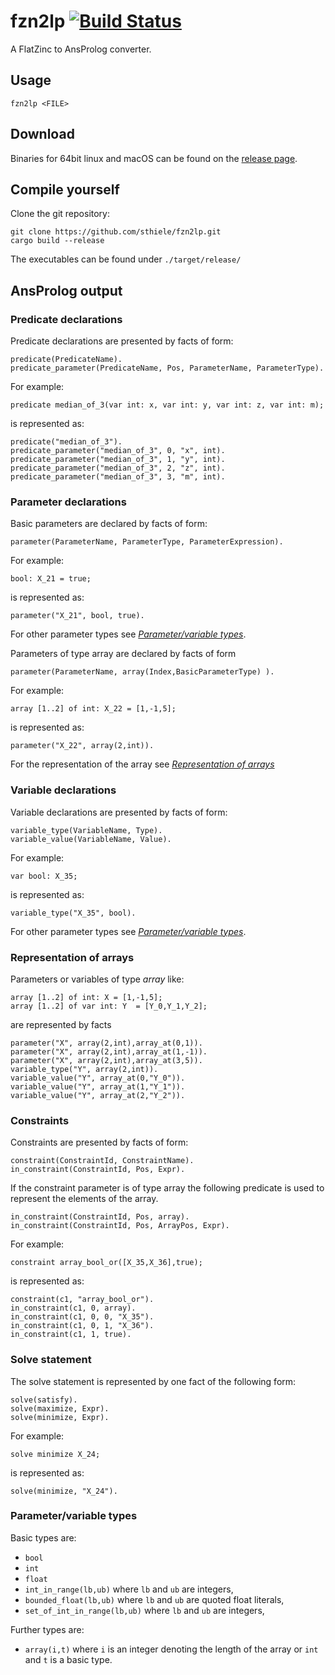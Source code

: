 
# fzn2lp [![Build Status](https://github.com/sthiele/fzn2lp/workflows/CI%20Test/badge.svg)](https://github.com/sthiele/fzn2lp)

A FlatZinc to AnsProlog converter.

## Usage

    fzn2lp <FILE>

## Download

Binaries for 64bit linux and macOS can be found on the [release page](https://github.com/sthiele/fzn2lp/releases/latest).

## Compile yourself

Clone the git repository:

    git clone https://github.com/sthiele/fzn2lp.git
    cargo build --release

The executables can be found under `./target/release/`

## AnsProlog output

### Predicate declarations

Predicate declarations are presented by facts of form:

    predicate(PredicateName).
    predicate_parameter(PredicateName, Pos, ParameterName, ParameterType).

For example:

    predicate median_of_3(var int: x, var int: y, var int: z, var int: m);

is represented as:

    predicate("median_of_3").
    predicate_parameter("median_of_3", 0, "x", int).
    predicate_parameter("median_of_3", 1, "y", int).
    predicate_parameter("median_of_3", 2, "z", int).
    predicate_parameter("median_of_3", 3, "m", int).

### Parameter declarations

Basic parameters are declared by facts of form:

    parameter(ParameterName, ParameterType, ParameterExpression).

For example:

    bool: X_21 = true;

is represented as:

    parameter("X_21", bool, true).

For other parameter types see  [*Parameter/variable types*](#parametervariable-types).

Parameters of type array are declared by facts of form

    parameter(ParameterName, array(Index,BasicParameterType) ).

For example:

    array [1..2] of int: X_22 = [1,-1,5];

is represented as:

    parameter("X_22", array(2,int)).

For the representation of the array see [*Representation of arrays*](#representation-of-arrays)

### Variable declarations

Variable declarations are presented by facts of form:

    variable_type(VariableName, Type).
    variable_value(VariableName, Value).

For example:

    var bool: X_35;

is represented as:

    variable_type("X_35", bool).

For other parameter types see [*Parameter/variable types*](#parametervariable-types).

### Representation of arrays

Parameters or variables of type *array* like:

    array [1..2] of int: X = [1,-1,5];
    array [1..2] of var int: Y  = [Y_0,Y_1,Y_2];

are represented by facts

    parameter("X", array(2,int),array_at(0,1)).
    parameter("X", array(2,int),array_at(1,-1)).
    parameter("X", array(2,int),array_at(3,5)).
    variable_type("Y", array(2,int)).
    variable_value("Y", array_at(0,"Y_0")).
    variable_value("Y", array_at(1,"Y_1")).
    variable_value("Y", array_at(2,"Y_2")).

### Constraints

Constraints are presented by facts of form:

    constraint(ConstraintId, ConstraintName).
    in_constraint(ConstraintId, Pos, Expr).

If the constraint parameter is of type array the following predicate is used to represent the elements of the array.

    in_constraint(ConstraintId, Pos, array).
    in_constraint(ConstraintId, Pos, ArrayPos, Expr).

For example:

    constraint array_bool_or([X_35,X_36],true);

is represented as:

    constraint(c1, "array_bool_or").
    in_constraint(c1, 0, array).
    in_constraint(c1, 0, 0, "X_35").
    in_constraint(c1, 0, 1, "X_36").
    in_constraint(c1, 1, true).

### Solve statement

The solve statement is represented by one fact of the following form:

    solve(satisfy).
    solve(maximize, Expr).
    solve(minimize, Expr).

For example:

    solve minimize X_24;

is represented as:

    solve(minimize, "X_24").

### Parameter/variable types

Basic types are:

- `bool`
- `int`
- `float`
- `int_in_range(lb,ub)` where `lb` and `ub` are integers,
- `bounded_float(lb,ub)` where `lb` and `ub` are quoted float literals,
- `set_of_int_in_range(lb,ub)`  where `lb` and `ub` are integers,
<!-- - `set_of_int_in_set(set_id)` where set_id is the id of a set -->

Further types are:

- `array(i,t)`  where `i` is an integer denoting the length of the array or `int` and `t` is a basic type.
